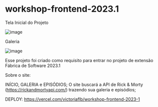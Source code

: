 ﻿# workshop-frontend-2023.1
 
 Tela Inicial do Projeto
 
 ![image](https://user-images.githubusercontent.com/122183830/229322645-aafe3c3d-c93b-446e-834b-06464d4843d1.png)

   
   Galeria
   
 ![image](https://user-images.githubusercontent.com/122183830/229322637-639687b5-fb9a-4c77-a77e-4a13ea44793f.png)
 
 

Esse projeto foi criado como requisito para entrar no projeto de extensão Fábrica de Software 2023.1




Sobre o site: 


INÍCIO, GALERIA e EPISÓDIOS;
O site buscará a API de Rick & Morty (https://rickandmortyapi.com/) trazendo sua galeria e episódios;

DEPLOY: https://vercel.com/victoriaflb/workshop-frontend-2023-1
